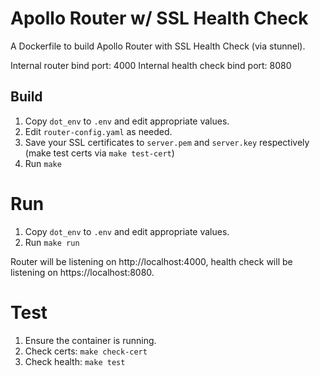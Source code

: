 # Apollo Router w/ SSL Health Check

A Dockerfile to build Apollo Router with SSL Health Check (via stunnel).

Internal router bind port: 4000
Internal health check bind port: 8080

## Build

 1. Copy `dot_env` to `.env` and edit appropriate values.
 2. Edit `router-config.yaml` as needed.
 3. Save your SSL certificates to `server.pem` and `server.key` respectively (make test certs via `make test-cert`)
 2. Run `make`

# Run

 1. Copy `dot_env` to `.env` and edit appropriate values.
 2. Run `make run`

Router will be listening on http://localhost:4000, health check will be listening on https://localhost:8080.

# Test

 1. Ensure the container is running.
 2. Check certs: `make check-cert`
 3. Check health: `make test`

